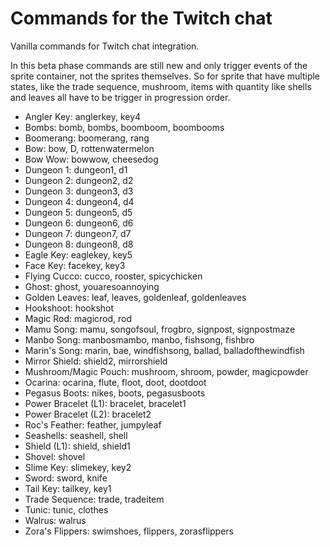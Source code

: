 # Commands for the Twitch chat

Vanilla commands for Twitch chat integration.

In this beta phase commands are still new and only trigger events of the sprite container, not the sprites themselves. So for sprite that have multiple states, like the trade sequence, mushroom, items with quantity like shells and leaves all have to be trigger in progression order.

*   Angler Key: anglerkey, key4
*   Bombs: bomb, bombs, boomboom, boombooms
*   Boomerang: boomerang, rang
*   Bow: bow, D, rottenwatermelon
*   Bow Wow: bowwow, cheesedog
*   Dungeon 1: dungeon1, d1
*   Dungeon 2: dungeon2, d2
*   Dungeon 3: dungeon3, d3
*   Dungeon 4: dungeon4, d4
*   Dungeon 5: dungeon5, d5
*   Dungeon 6: dungeon6, d6
*   Dungeon 7: dungeon7, d7
*   Dungeon 8: dungeon8, d8
*   Eagle Key: eaglekey, key5
*   Face Key: facekey, key3
*   Flying Cucco: cucco, rooster, spicychicken
*   Ghost: ghost, youaresoannoying
*   Golden Leaves: leaf, leaves, goldenleaf, goldenleaves
*   Hookshoot: hookshot
*   Magic Rod: magicrod, rod
*   Mamu Song: mamu, songofsoul, frogbro, signpost, signpostmaze
*   Manbo Song: manbosmambo, manbo, fishsong, fishbro
*   Marin's Song: marin, bae, windfishsong, ballad, balladofthewindfish
*   Mirror Shield: shield2, mirrorshield
*   Mushroom/Magic Pouch: mushroom, shroom, powder, magicpowder
*   Ocarina: ocarina, flute, floot, doot, dootdoot
*   Pegasus Boots: nikes, boots, pegasusboots
*   Power Bracelet (L1): bracelet, bracelet1
*   Power Bracelet (L2): bracelet2
*   Roc's Feather: feather, jumpyleaf
*   Seashells: seashell, shell
*   Shield (L1): shield, shield1
*   Shovel: shovel
*   Slime Key: slimekey, key2
*   Sword: sword, knife
*   Tail Key: tailkey, key1
*   Trade Sequence: trade, tradeitem
*   Tunic: tunic, clothes
*   Walrus: walrus
*   Zora's Flippers: swimshoes, flippers, zorasflippers
